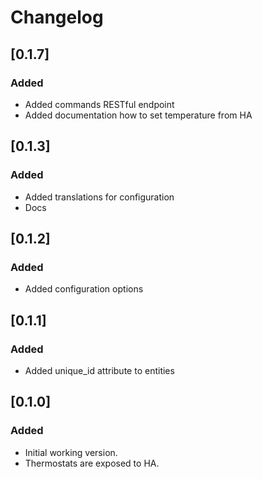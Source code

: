 # Changelog

## [0.1.7]

### Added

- Added commands RESTful endpoint
- Added documentation how to set temperature from HA

## [0.1.3]

### Added

- Added translations for configuration
- Docs

## [0.1.2]

### Added

- Added configuration options

## [0.1.1]

### Added

- Added unique_id attribute to entities

## [0.1.0]

### Added

- Initial working version.
- Thermostats are exposed to HA.